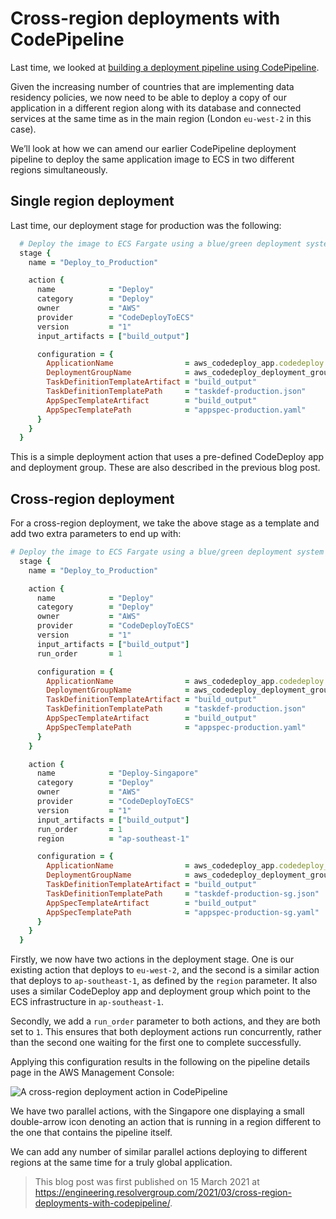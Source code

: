 # Cross-region deployments with CodePipeline

Last time, we looked at [building a deployment pipeline using CodePipeline](/archive/resolverblog/triggering-aws-ecs-deployments-via-github-codepipeline-and-ecr/).

Given the increasing number of countries that are implementing data residency policies, we now need to be able to deploy a copy of our application in a different region along with its database and connected services at the same time as in the main region (London `eu-west-2` in this case).

We’ll look at how we can amend our earlier CodePipeline deployment pipeline to deploy the same application image to ECS in two different regions simultaneously.

## Single region deployment

Last time, our deployment stage for production was the following:

```ruby
  # Deploy the image to ECS Fargate using a blue/green deployment system (production)
  stage {
    name = "Deploy_to_Production"

    action {
      name            = "Deploy"
      category        = "Deploy"
      owner           = "AWS"
      provider        = "CodeDeployToECS"
      version         = "1"
      input_artifacts = ["build_output"]

      configuration = {
        ApplicationName                = aws_codedeploy_app.codedeploy.name
        DeploymentGroupName            = aws_codedeploy_deployment_group.codedeploy_deployment_group_production.deployment_group_name
        TaskDefinitionTemplateArtifact = "build_output"
        TaskDefinitionTemplatePath     = "taskdef-production.json"
        AppSpecTemplateArtifact        = "build_output"
        AppSpecTemplatePath            = "appspec-production.yaml"
      }
    }
  }
```

This is a simple deployment action that uses a pre-defined CodeDeploy app and deployment group. These are also described in the previous blog post.

## Cross-region deployment

For a cross-region deployment, we take the above stage as a template and add two extra parameters to end up with:

```ruby
# Deploy the image to ECS Fargate using a blue/green deployment system (production)
  stage {
    name = "Deploy_to_Production"

    action {
      name            = "Deploy"
      category        = "Deploy"
      owner           = "AWS"
      provider        = "CodeDeployToECS"
      version         = "1"
      input_artifacts = ["build_output"]
      run_order       = 1

      configuration = {
        ApplicationName                = aws_codedeploy_app.codedeploy.name
        DeploymentGroupName            = aws_codedeploy_deployment_group.codedeploy_deployment_group_production.deployment_group_name
        TaskDefinitionTemplateArtifact = "build_output"
        TaskDefinitionTemplatePath     = "taskdef-production.json"
        AppSpecTemplateArtifact        = "build_output"
        AppSpecTemplatePath            = "appspec-production.yaml"
      }
    }

    action {
      name            = "Deploy-Singapore"
      category        = "Deploy"
      owner           = "AWS"
      provider        = "CodeDeployToECS"
      version         = "1"
      input_artifacts = ["build_output"]
      run_order       = 1
      region          = "ap-southeast-1"

      configuration = {
        ApplicationName                = aws_codedeploy_app.codedeploy_sg.name
        DeploymentGroupName            = aws_codedeploy_deployment_group.codedeploy_deployment_group_production_sg.deployment_group_name
        TaskDefinitionTemplateArtifact = "build_output"
        TaskDefinitionTemplatePath     = "taskdef-production-sg.json"
        AppSpecTemplateArtifact        = "build_output"
        AppSpecTemplatePath            = "appspec-production-sg.yaml"
      }
    }
  }
```

Firstly, we now have two actions in the deployment stage. One is our existing action that deploys to `eu-west-2`, and the second is a similar action that deploys to `ap-southeast-1`, as defined by the `region` parameter. It also uses a similar CodeDeploy app and deployment group which point to the ECS infrastructure in `ap-southeast-1`.

Secondly, we add a `run_order` parameter to both actions, and they are both set to `1`. This ensures that both deployment actions run concurrently, rather than the second one waiting for the first one to complete successfully.

Applying this configuration results in the following on the pipeline details page in the AWS Management Console:

![A cross-region deployment action in CodePipeline](/img/resolverblog/cross-region-deployment.png)

We have two parallel actions, with the Singapore one displaying a small double-arrow icon denoting an action that is running in a region different to the one that contains the pipeline itself.

We can add any number of similar parallel actions deploying to different regions at the same time for a truly global application.

> This blog post was first published on 15 March 2021 at <https://engineering.resolvergroup.com/2021/03/cross-region-deployments-with-codepipeline/>.
